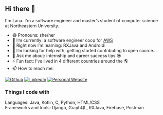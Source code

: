 ## Hi there 👋

<!--
**alannaa/alannaa** is a ✨ _special_ ✨ repository because its `README.md` (this file) appears on your GitHub profile.
-->

I'm Lana. I'm a software engineer and master’s student of computer science at Northeastern University.

- 😄 Pronouns: she/her
- 🔭 I’m currently: a software engineer coop for [AWS](https://aws.amazon.com)
- 🌱 Right now I’m learning: RXJava and Android!
- 🤔 I’m looking for help with: getting started contributing to open source...
- 💬 Ask me about: internship and career success tips 😎 
- ⚡ Fun fact: I've lived in 4 different countries around the 🌎
- 📫 How to reach me: 
<p>
  <a href="https://github.com/alannapasco" target="_blank"><img alt="Github" src="https://img.shields.io/badge/GitHub-%2312100E.svg?&style=for-the-badge&logo=Github&logoColor=white" /></a> 
  <a href="https://www.linkedin.com/in/alanna-pasco-8918028b/" target="_blank"><img alt="LinkedIn" src="https://img.shields.io/badge/linkedin-%230077B5.svg?&style=for-the-badge&logo=linkedin&logoColor=white" /></a> 
    <a href="https://alannapasco.github.io" target="_blank"><img alt="Personal Website" src="https://img.shields.io/badge/-Personal%20Website-lightgrey/?style=for-the-badge" /></a> 
</p>

### Things I code with

Languages: Java, Kotlin, C, Python, HTML/CSS  
Frameworks and tools: Django, GraphQL, RXJava, Firebase, Postman
  
